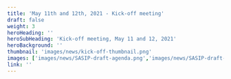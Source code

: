 ```yaml
---
title: 'May 11th and 12th, 2021 - Kick-off meeting'
draft: false
weight: 3
heroHeading: ''
heroSubHeading: 'Kick-off meeting, May 11 and 12, 2021'
heroBackground: ''
thumbnail: 'images/news/kick-off-thumbnail.png'
images: ['images/news/SASIP-draft-agenda.png','images/news/SASIP-draft-agenda-page2.png']
link: ''
---
```

